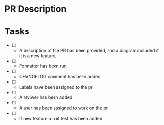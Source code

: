 # PR Description


# Tasks

* [ ] - A description of the PR has been provided, and a diagram included if it is a new feature.
* [ ] - Formatter has been run
* [ ] - CHANGELOG comment has been added
* [ ] - Labels have been assigned to the pr
* [ ] - A reviwer has been added
* [ ] - A user has been assigned to work on the pr
* [ ] - If new feature a unit test has been added

